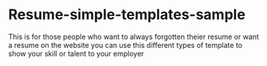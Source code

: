 # Resume-simple-templates-sample



This is for those people who want to always forgotten theier resume or want a resume on the website you can use this different types of template to show your skill or talent to your employer